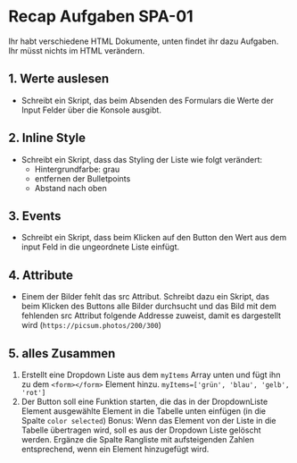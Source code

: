 # Recap Aufgaben SPA-01
Ihr habt verschiedene HTML Dokumente, unten findet ihr dazu Aufgaben. Ihr müsst nichts im HTML verändern. 


## 1. Werte auslesen
- Schreibt ein Skript, das beim Absenden des Formulars die Werte der Input Felder über die Konsole ausgibt.


## 2. Inline Style
- Schreibt ein Skript, dass das Styling der Liste wie folgt verändert:
    - Hintergrundfarbe: grau 
    - entfernen der Bulletpoints 
    - Abstand nach oben


## 3. Events
- Schreibt ein Skript, dass beim Klicken auf den Button den Wert aus dem input Feld in die ungeordnete Liste einfügt.  


## 4. Attribute
- Einem der Bilder fehlt das src Attribut. Schreibt dazu ein Skript, das beim Klicken des Buttons alle Bilder durchsucht und das Bild mit dem fehlenden src Attribut folgende Addresse zuweist, damit es dargestellt wird (`https://picsum.photos/200/300`)


## 5. alles Zusammen
1. Erstellt eine Dropdown Liste aus dem `myItems` Array unten und fügt ihn zu dem `<form></form>` Element hinzu.
`myItems=['grün', 'blau', 'gelb', 'rot']`
2. Der Button soll eine Funktion starten, die das in der DropdownListe Element ausgewählte Element in die Tabelle unten einfügen (in die Spalte `color selected`)
Bonus: Wenn das Element von der Liste in die Tabelle übertragen wird, soll es aus der Dropdown Liste gelöscht werden. Ergänze die Spalte Rangliste mit aufsteigenden Zahlen entsprechend, wenn ein Element hinzugefügt wird.